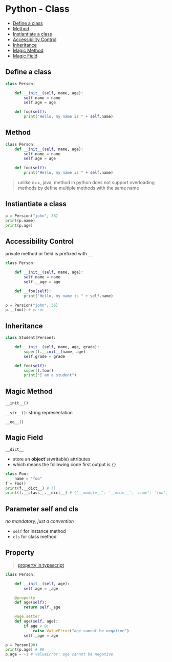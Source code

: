 # Python - Class

* [Define a class](#define-a-class)
* [Method](#method)
* [Instiantiate a class](#instiantiate-a-class)
* [Accessibility Control](#accessibility-control)
* [Inheritance](#inheritance)
* [Magic Method](#magic-method)
* [Magic Field](#magic-field)

## Define a class

```py
class Person:

    def __init__(self, name, age):
        self.name = name
        self.age = age

    def foo(self):
        print("Hello, my name is " + self.name)

```

## Method

```py
class Person:
    def __init__(self, name, age):
        self.name = name
        self.age = age

    def foo(self):
        print("Hello, my name is " + self.name)
```

> unlike c++, java, method in python does not support overloading methods by define multiple methods with the same name

## Instiantiate a class

```py
p = Persion("john", 36)
print(p.name)
print(p.age)
```

## Accessibility Control

private method or field is prefixed with `__`

```py
class Person:

    def __init__(self, name, age):
        self.name = name
        self.__age = age

    def __foo(self):
        print("Hello, my name is " + self.name)

p = Persion("john", 36)
p.__foo() # error
```

## Inheritance

```py
class Student(Person):

    def __init__(self, name, age, grade):
        super().__init__(name, age)
        self.grade = grade

    def foo(self):
        super().foo()
        print("I am a student")
```

## Magic Method

`__init__()`

`__str__()`: string representation

`__eq__()`

## Magic Field

`__dict__`

- store an **object**'s(writable) attributes
- which means the following code first output is `{}`

```py
class Foo:
    name = "foo"
f = Foo()
print(f.__dict__) # {}
print(f.__class__.__dict__) # {'__module__': '__main__', 'name': 'foo', ...}
```

## Parameter self and cls

*no mandatory, just a convention*

- `self` for instance method
- `cls` for class method

## Property

> [property in typescript](typescript-class.md#getters/setters)

```py
class Person:

    def __init__(self, age):
        self.age = _age

    @property
    def age(self):
        return self._age

    @age.setter
    def age(self, age):
        if age < 0:
            raise ValueError("age cannot be negative")
        self._age = age

p = Person(90)
print(p.age) # 90
p.age = -1 # ValueError: age cannot be negative
```

